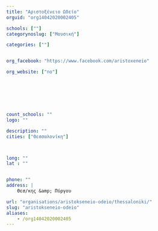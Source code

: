 ```yaml
---
title: "Αριστοξένειο Ωδείο"
orguid: "org14042020002405"

schools: [""]
categorynoslug: ["Μουσική"]

categories: [""]


org_facebook: "https://www.facebook.com/aristoxeneio"

org_website: ["no"]







count_schools: ""
logo: ""

description: ""
cities: ["Θεσσαλονίκη"]



long: ""
lat : ""


phone: ""
address: |
    Θεσ/κης &amp; Πύργου

url: "organisations/aristokseneio-odeio/thessaloniki/"
slug: "aristokseneio-odeio"
aliases:
    - /org14042020002405
---
```



